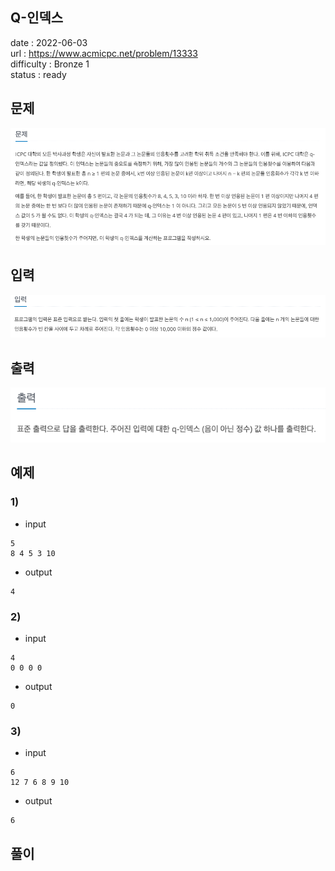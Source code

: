 Q-인덱스
---

date : 2022-06-03   
url : https://www.acmicpc.net/problem/13333   
difficulty : Bronze 1   
status : ready

문제
---
![img.png](img.png)

입력
---
![img_1.png](img_1.png)

출력
---
![img_2.png](img_2.png)

예제
--

### 1)
- input
```
5
8 4 5 3 10
```

- output
```
4
```

### 2)

- input
```
4
0 0 0 0
```

- output
```
0
```

### 3)

- input
```
6
12 7 6 8 9 10
```

- output
```
6
```

풀이
---

